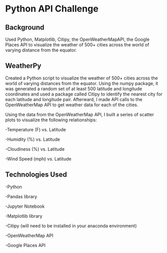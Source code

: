 # Python API Challenge


## Background

Used Python, Matplotlib, Citipy, the OpenWeatherMapAPI, the Google Places API to visualize the weather of 500+ cities across the world of varying distance from the equator.


## WeatherPy

Created a Python script to visualize the weather of 500+ cities across the world of varying distances from the equator. 
Using the numpy package, it was generated a random set of at least 500 latitude and longitude coordinates and used a package called Citipy to identify the nearest city for each latitude and longitude pair. 
Afterward, I made API calls to the OpenWeatherMap API to get weather data for each of the cities.  

Using the data from the OpenWeatherMap API, I built a series of scatter plots to visualize the following relationships:

-Temperature (F) vs. Latitude

-Humidity (%) vs. Latitude

-Cloudiness (%) vs. Latitude

-Wind Speed (mph) vs. Latitude



## Technologies Used

-Python

-Pandas library

-Jupyter Notebook

-Matplotlib library

-Citipy (will need to be installed in your anaconda environment)

-OpenWeatherMap API

-Google Places API
